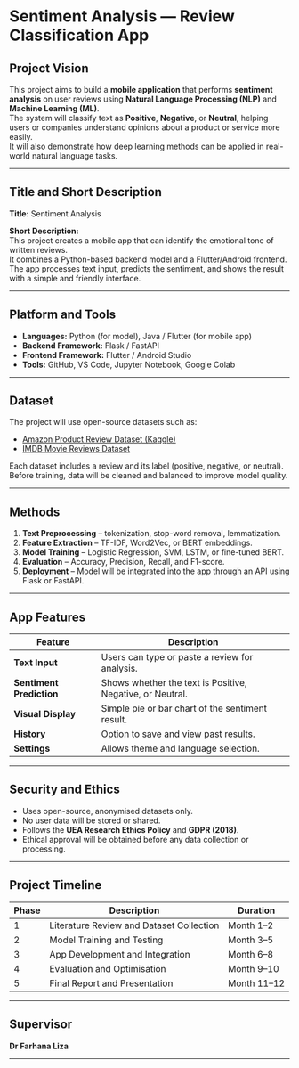 # Sentiment Analysis — Review Classification App

## Project Vision
This project aims to build a **mobile application** that performs **sentiment analysis** on user reviews using **Natural Language Processing (NLP)** and **Machine Learning (ML)**.  
The system will classify text as **Positive**, **Negative**, or **Neutral**, helping users or companies understand opinions about a product or service more easily.  
It will also demonstrate how deep learning methods can be applied in real-world natural language tasks.

---

## Title and Short Description
**Title:** Sentiment Analysis  

**Short Description:**  
This project creates a mobile app that can identify the emotional tone of written reviews.  
It combines a Python-based backend model and a Flutter/Android frontend.  
The app processes text input, predicts the sentiment, and shows the result with a simple and friendly interface.  

---

## Platform and Tools
- **Languages:** Python (for model), Java / Flutter (for mobile app)  
- **Backend Framework:** Flask / FastAPI  
- **Frontend Framework:** Flutter / Android Studio  
- **Tools:** GitHub, VS Code, Jupyter Notebook, Google Colab  

---

## Dataset
The project will use open-source datasets such as:  
- [Amazon Product Review Dataset (Kaggle)](https://www.kaggle.com/datasets/bittlingmayer/amazonreviews)  
- [IMDB Movie Reviews Dataset](https://ai.stanford.edu/~amaas/data/sentiment/)  

Each dataset includes a review and its label (positive, negative, or neutral).  
Before training, data will be cleaned and balanced to improve model quality.

---

## Methods
1. **Text Preprocessing** – tokenization, stop-word removal, lemmatization.  
2. **Feature Extraction** – TF-IDF, Word2Vec, or BERT embeddings.  
3. **Model Training** – Logistic Regression, SVM, LSTM, or fine-tuned BERT.  
4. **Evaluation** – Accuracy, Precision, Recall, and F1-score.  
5. **Deployment** – Model will be integrated into the app through an API using Flask or FastAPI.

---

## App Features
| Feature | Description |
|----------|-------------|
| **Text Input** | Users can type or paste a review for analysis. |
| **Sentiment Prediction** | Shows whether the text is Positive, Negative, or Neutral. |
| **Visual Display** | Simple pie or bar chart of the sentiment result. |
| **History** | Option to save and view past results. |
| **Settings** | Allows theme and language selection. |

---

## Security and Ethics
- Uses open-source, anonymised datasets only.  
- No user data will be stored or shared.  
- Follows the **UEA Research Ethics Policy** and **GDPR (2018)**.  
- Ethical approval will be obtained before any data collection or processing.  

---

## Project Timeline
| Phase | Description | Duration |
|-------|--------------|-----------|
| 1 | Literature Review and Dataset Collection | Month 1–2 |
| 2 | Model Training and Testing | Month 3–5 |
| 3 | App Development and Integration | Month 6–8 |
| 4 | Evaluation and Optimisation | Month 9–10 |
| 5 | Final Report and Presentation | Month 11–12 |

---

## Supervisor
**Dr Farhana Liza**  

---
